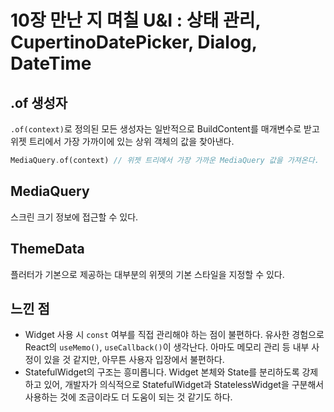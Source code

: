 # 10장 만난 지 며칠 U&I : 상태 관리, CupertinoDatePicker, Dialog, DateTime

## .of 생성자

`.of(context)`로 정의된 모든 생성자는 일반적으로 BuildContent를 매개변수로 받고 위젯 트리에서 가장 가까이에 있는 상위 객체의 값을 찾아낸다.

```dart
MediaQuery.of(context) // 위젯 트리에서 가장 가까운 MediaQuery 값을 가져온다.
```

## MediaQuery

스크린 크기 정보에 접근할 수 있다.

## ThemeData

플러터가 기본으로 제공하는 대부분의 위젯의 기본 스타일을 지정할 수 있다.

## 느낀 점

- Widget 사용 시 `const` 여부를 직접 관리해야 하는 점이 불편하다. 유사한 경험으로 React의 `useMemo()`, `useCallback()`이 생각난다. 아마도 메모리 관리 등 내부 사정이 있을 것 같지만, 아무튼 사용자 입장에서 불편하다.
- StatefulWidget의 구조는 흥미롭니다. Widget 본체와 State를 분리하도록 강제하고 있어, 개발자가 의식적으로 StatefulWidget과 StatelessWidget을 구분해서 사용하는 것에 조금이라도 더 도움이 되는 것 같기도 하다.
